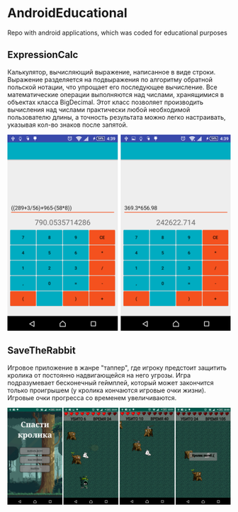 # AndroidEducational
Repo with android applications, which was coded for educational purposes

## ExpressionCalc
Калькулятор, вычисляющий выражение, написанное в виде строки. Выражение разделяется на подвыражения по алгоритму обратной польской нотации, что упрощает его последующее вычисление. Все математические операции выполняются над числами, хранящимися в объектах класса BigDecimal. Этот класс позволяет производить вычисления над числами практически любой необходимой пользователю длины, а точность результата можно легко настраивать, указывая кол-во знаков после запятой.

![Скриншоты](https://github.com/GARFILD1000/AndroidEducational/blob/master/Screenshots/Screenshots.png?raw=true "Скриншоты")

## SaveTheRabbit
Игровое приложение в жанре "таппер", где игроку предстоит защитить кролика от постоянно надвигающейся на него угрозы. Игра подразумевает бесконечный геймплей, который может закончится только проигрышем (у кролика кончаются игровые очки жизни). Игровые очки прогресса со временем увеличиваются.

![Скриншоты](https://github.com/GARFILD1000/AndroidEducational/blob/master/Screenshots/Screenshots2.png?raw=true "Скриншоты")
